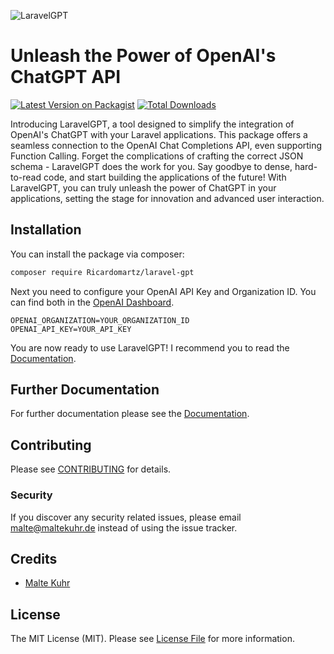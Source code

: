 ![LaravelGPT](https://github.com/maltekuhr/laravel-gpt/assets/80050109/21071831-78ba-4d0a-9911-f19f5a174e0b)
# Unleash the Power of OpenAI's ChatGPT API
[![Latest Version on Packagist](https://img.shields.io/packagist/v/maltekuhr/laravel-gpt.svg?style=flat-square)](https://packagist.org/packages/maltekuhr/laravel-gpt)
[![Total Downloads](https://img.shields.io/packagist/dt/maltekuhr/laravel-gpt.svg?style=flat-square)](https://packagist.org/packages/maltekuhr/laravel-gpt)

Introducing LaravelGPT, a tool designed to simplify the integration of OpenAI's ChatGPT with your Laravel applications. This package offers a seamless connection to the OpenAI Chat Completions API, even supporting Function Calling. Forget the complications of crafting the correct JSON schema - LaravelGPT does the work for you. Say goodbye to dense, hard-to-read code, and start building the applications of the future! With LaravelGPT, you can truly unleash the power of ChatGPT in your applications, setting the stage for innovation and advanced user interaction.

## Installation
You can install the package via composer:

```bash
composer require Ricardomartz/laravel-gpt
```

Next you need to configure your OpenAI API Key and Organization ID. You can find both in the [OpenAI Dashboard](https://platform.openai.com/account/org-settings).

```dotenv
OPENAI_ORGANIZATION=YOUR_ORGANIZATION_ID
OPENAI_API_KEY=YOUR_API_KEY
```

You are now ready to use LaravelGPT! I recommend you to read the [Documentation](https://laravel-gpt.com).

## Further Documentation
For further documentation please see the [Documentation](https://laravel-gpt.com).

## Contributing

Please see [CONTRIBUTING](CONTRIBUTING.md) for details.

### Security

If you discover any security related issues, please email malte@maltekuhr.de instead of using the issue tracker.

## Credits

- [Malte Kuhr](https://github.com/maltekuhr)

## License

The MIT License (MIT). Please see [License File](LICENSE.md) for more information.
